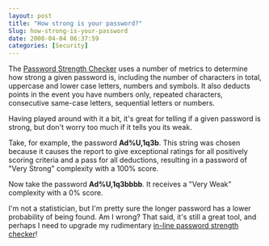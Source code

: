 ```yaml
---
layout: post
title: "How strong is your password?"
Slug: how-strong-is-your-password
date: 2008-04-04 06:37:59
categories: [Security]
---
```

The [Password Strength Checker](http://www.passwordmeter.com/) uses a number of metrics to determine how strong a given password is, including the number of characters in total, uppercase and lower case letters, numbers and symbols. It also deducts points in the event you have numbers only, repeated characters, consecutive same-case letters, sequential letters or numbers.

Having played around with it a bit, it's great for telling if a given password is strong, but don't worry too much if it tells you its weak.

Take, for example, the password **Ad%U,1q3b**. This string was chosen because it causes the report to give exceptional ratings for all positively scoring criteria and a pass for all deductions, resulting in a password of "Very Strong" complexity with a 100% score.

Now take the password **Ad%U,1q3bbbb**. It receives a "Very Weak" complexity with a 0% score.

I'm not a statistician, but I'm pretty sure the longer password has a lower probability of being found. Am I wrong? That said, it's still a great tool, and perhaps I need to upgrade my rudimentary [in-line password strength checker](https://bendechrai.com/tools/password-analyser/)!
